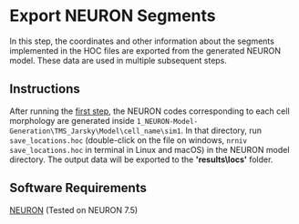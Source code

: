 # Export NEURON Segments
In this step, the coordinates and other information about the segments implemented in the HOC files are exported from the generated NEURON model. These data are used in multiple subsequent steps.

## Instructions
After running the [first step](../1_NEURON-Model-Generation), the NEURON codes corresponding to each cell morphology are generated inside <code>1_NEURON-Model-Generation\TMS_Jarsky\Model\cell_name\sim1</code>. In that directory, run <code>save_locations.hoc</code> (double-click on the file on windows, <code>nrniv save_locations.hoc</code> in terminal in Linux and macOS) in the NEURON model directory. The output data will be exported to the **'results\locs\'** folder.

## Software Requirements
[NEURON](https://www.neuron.yale.edu/neuron/) (Tested on NEURON 7.5) 
